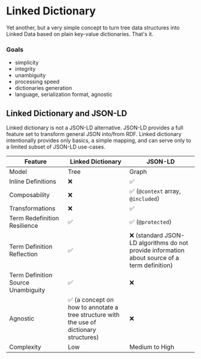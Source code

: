 # Linked Dictionary

Yet another, but a very simple concept to turn tree data structures into Linked Data based on plain key-value dictionaries. That's it.

### Goals
 * simplicity
 * integrity
 * unambiguity
 * processing speed
 * dictionaries generation
 * language, serialization format, agnostic


## Linked Dictionary and JSON-LD

Linked dictionary is not a JSON-LD alternative. JSON-LD provides a full feature set to transform general JSON into/from RDF. Linked dictionary intentionally provides only basics, a simple mapping, and can serve only to a limited subset of JSON-LD use-cases.

| Feature | Linked Dictionary | JSON-LD |
| --- | --- | --- |
| Model  | Tree | Graph |
| Inline Definitions | ❌ | ✅ |
| Composability | ❌ |  ✅  (`@context` array, `@included`) | 
| Transformations | ❌ |  ✅  |
| Term Redefinition Resilience |  ✅  |  ✅ (`@protected`) |
| Term Definition Reflection | ✅ | ❌ (standard JSON-LD algorithms do not provide information about source of a term definition) |
| Term Definition Source Unambiguity  | ✅ | ❌ |
| Agnostic |  ✅ (a concept on how to annotate a tree structure with the use of dictionary structures) |  ❌ |
| Complexity | Low | Medium to High |




